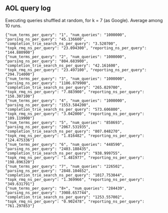 AOL query log
-------------

Executing queries shuffled at random, for k = 7 (as Google).
Average among 10 runs.

	{"num_terms_per_query": "1", "num_queries": "1000000", "parsing_ns_per_query": "45.136600", "completion_trie_search_ns_per_query": "3.520700", "topk_rmq_ns_per_query": "23.094300", "reporting_ns_per_query": "144.880900"}
	{"num_terms_per_query": "2", "num_queries": "1000000", "parsing_ns_per_query": "804.683900", "completion_trie_search_ns_per_query": "42.161600", "topk_rmq_ns_per_query": "23.497100", "reporting_ns_per_query": "294.714000"}
	{"num_terms_per_query": "3", "num_queries": "1000000", "parsing_ns_per_query": "1106.879900", "completion_trie_search_ns_per_query": "265.029700", "topk_rmq_ns_per_query": "7.883900", "reporting_ns_per_query": "158.307100"}
	{"num_terms_per_query": "4", "num_queries": "1000000", "parsing_ns_per_query": "1553.584200", "completion_trie_search_ns_per_query": "573.606800", "topk_rmq_ns_per_query": "3.042000", "reporting_ns_per_query": "109.119900"}
	{"num_terms_per_query": "5", "num_queries": "858693", "parsing_ns_per_query": "2067.531935", "completion_trie_search_ns_per_query": "807.048270", "topk_rmq_ns_per_query": "1.816482", "reporting_ns_per_query": "124.475336"}
	{"num_terms_per_query": "6", "num_queries": "448590", "parsing_ns_per_query": "2403.188435", "completion_trie_search_ns_per_query": "938.999755", "topk_rmq_ns_per_query": "1.481977", "reporting_ns_per_query": "198.896320"}
	{"num_terms_per_query": "7", "num_queries": "226502", "parsing_ns_per_query": "2848.104652", "completion_trie_search_ns_per_query": "1017.753044", "topk_rmq_ns_per_query": "1.369966", "reporting_ns_per_query": "349.631791"}
	{"num_terms_per_query": "8+", "num_queries": "284439", "parsing_ns_per_query": "3908.657744", "completion_trie_search_ns_per_query": "1253.557002", "topk_rmq_ns_per_query": "0.902478", "reporting_ns_per_query": "761.297853"}